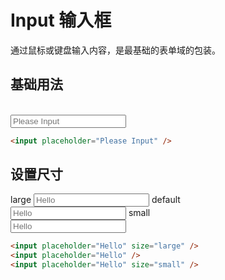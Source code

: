 # Input 输入框

通过鼠标或键盘输入内容，是最基础的表单域的包装。

## 基础用法

<br/>
<Input placeholder="Please Input" />

```html
<input placeholder="Please Input" />
```

## 设置尺寸

large
<Input placeholder="Hello" size="large" />
default<br/>
<Input placeholder="Hello" />
small<br/>
<Input placeholder="Hello" size="small" />

```html
<input placeholder="Hello" size="large" />
<input placeholder="Hello" />
<input placeholder="Hello" size="small" />
```
